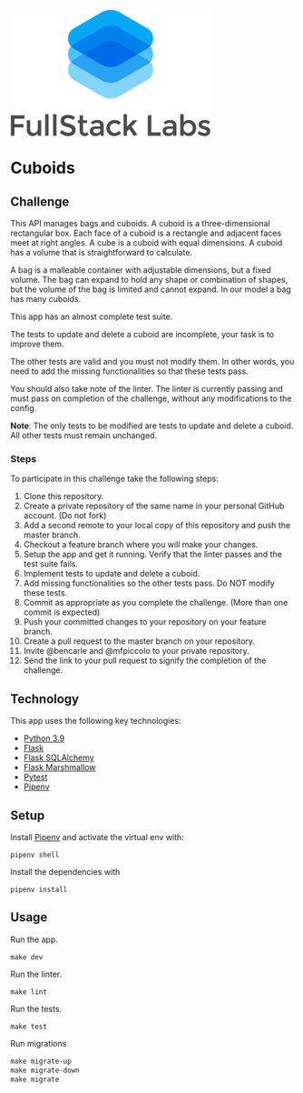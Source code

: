<img src="https://raw.githubusercontent.com/fullstacklabs/toy-blocks/master/FSL-logo-portrait.png" alt="FullStack Labs" align="center" />

<br />

# Cuboids

## Challenge

This API manages bags and cuboids. A cuboid is a three-dimensional rectangular box. Each face of a cuboid is a 
rectangle and adjacent faces meet at right angles. A cube is a cuboid with equal dimensions. A cuboid has a 
volume that is straightforward to calculate.

A bag is a malleable container with adjustable dimensions, but a fixed volume. The bag can expand to hold any 
shape or combination of shapes, but the volume of the bag is limited and cannot expand. In our model a bag 
has many cuboids. 

This app has an almost complete test suite.

The tests to update and delete a cuboid are incomplete, your task is to improve them.

The other tests are valid and you must not modify them. In other words, you need to add the missing functionalities so that these tests pass.

You should also take note of the linter. The linter is currently passing and must pass on completion
of the challenge, without any modifications to the config. 

**Note**: The only tests to be modified are tests to update and delete a cuboid. All other tests must remain unchanged.

### Steps

To participate in this challenge take the following steps:

1. Clone this repository.
1. Create a private repository of the same name in your personal GitHub account. (Do not fork)
1. Add a second remote to your local copy of this repository and push the master branch.
1. Checkout a feature branch where you will make your changes.
1. Setup the app and get it running. Verify that the linter passes and the test suite fails.
1. Implement tests to update and delete a cuboid.
1. Add missing functionalities so the other tests pass. Do NOT modify these tests.
1. Commit as appropriate as you complete the challenge. (More than one commit is expected)
1. Push your committed changes to your repository on your feature branch. 
1. Create a pull request to the master branch on your repository.
1. Invite @bencarle and @mfpiccolo to your private repository.
1. Send the link to your pull request to signify the completion of the challenge. 

## Technology

This app uses the following key technologies:

- [Python 3.9](https://www.python.org/downloads/release/python-390/)
- [Flask](https://flask.palletsprojects.com/en/2.0.x/)
- [Flask SQLAlchemy](https://flask-sqlalchemy.palletsprojects.com/en/2.x/)
- [Flask Marshmallow](https://flask-marshmallow.readthedocs.io/en/latest/)
- [Pytest](https://docs.pytest.org/en/6.2.x/)
- [Pipenv](https://pipenv.pypa.io/en/latest/)


## Setup

Install [Pipenv](https://pipenv.pypa.io/en/latest/) and activate the virtual env with:
```shell script
pipenv shell
```

Install the dependencies with 
```shell script
pipenv install
```

## Usage

Run the app.
```shell script
make dev
```

Run the linter.
```shell script
make lint
```

Run the tests.
```shell script
make test
```

Run migrations
```shell script
make migrate-up
make migrate-down
make migrate
```
